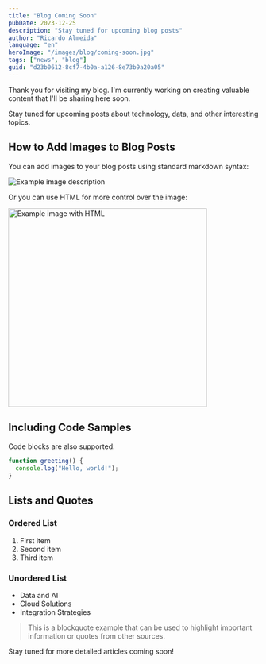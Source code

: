 ```yaml
---
title: "Blog Coming Soon"
pubDate: 2023-12-25
description: "Stay tuned for upcoming blog posts"
author: "Ricardo Almeida"
language: "en"
heroImage: "/images/blog/coming-soon.jpg"
tags: ["news", "blog"]
guid: "d23b0612-8cf7-4b0a-a126-8e73b9a20a05"
---
```


Thank you for visiting my blog. I'm currently working on creating valuable content that I'll be sharing here soon.

Stay tuned for upcoming posts about technology, data, and other interesting topics.

## How to Add Images to Blog Posts

You can add images to your blog posts using standard markdown syntax:

![Example image description](/images/blog/coming-soon.jpg)

Or you can use HTML for more control over the image:

<img src="/images/blog/coming-soon.jpg" alt="Example image with HTML" width="400" />

## Including Code Samples

Code blocks are also supported:

```javascript
function greeting() {
  console.log("Hello, world!");
}
```

## Lists and Quotes

### Ordered List
1. First item
2. Second item
3. Third item

### Unordered List
- Data and AI
- Cloud Solutions
- Integration Strategies

> This is a blockquote example that can be used to highlight important information or quotes from other sources.

Stay tuned for more detailed articles coming soon! 